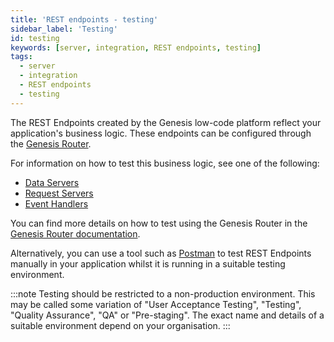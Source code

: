 ```yaml
---
title: 'REST endpoints - testing'
sidebar_label: 'Testing'
id: testing
keywords: [server, integration, REST endpoints, testing]
tags:
  - server
  - integration
  - REST endpoints
  - testing
---
```





The REST Endpoints created by the Genesis low-code platform reflect your application's business logic. These endpoints can be configured through the [Genesis Router](../../../../server/configuring-runtime/genesis-router/).

For information on how to test this business logic, see one of the following:
* [Data Servers](../../../../server/data-server/testing/)
* [Request Servers](../../../../server/request-server/testing/)
* [Event Handlers](../../../../server/event-handler/testing/)

You can find more details on how to test using the Genesis Router in the [Genesis Router documentation](../../../../server/configuring-runtime/genesis-router/#testing-the-genesis-router).

Alternatively, you can use a tool such as [Postman](https://www.postman.com/) to test REST Endpoints manually in your application whilst it is running in a suitable testing environment.

:::note
Testing should be restricted to a non-production environment. This may be called some variation of "User Acceptance Testing", "Testing", "Quality Assurance", "QA" or "Pre-staging". The exact name and details of a suitable environment depend on your organisation.
:::

